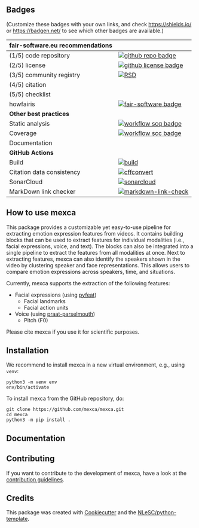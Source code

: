 ## Badges

(Customize these badges with your own links, and check https://shields.io/ or https://badgen.net/ to see which other badges are available.)

| fair-software.eu recommendations | |
| :-- | :--  |
| (1/5) code repository              | [![github repo badge](https://img.shields.io/badge/github-repo-000.svg?logo=github&labelColor=gray&color=blue)](https://github.com/mexca/mexca) |
| (2/5) license                      | [![github license badge](https://img.shields.io/github/license/mexca/mexca)](https://github.com/mexca/mexca) |
| (3/5) community registry           | [![RSD](https://img.shields.io/badge/rsd-mexca-00a3e3.svg)](https://www.research-software.nl/software/mexca) |
| (4/5) citation                     | |
| (5/5) checklist                    | |
| howfairis                          | [![fair-software badge](https://img.shields.io/badge/fair--software.eu-%E2%97%8F%20%20%E2%97%8F%20%20%E2%97%8F%20%20%E2%97%8F%20%20%E2%97%8B-yellow)](https://fair-software.eu) |
| **Other best practices**           | &nbsp; |
| Static analysis                    | [![workflow scq badge](https://sonarcloud.io/api/project_badges/measure?project=mexca_mexca&metric=alert_status)](https://sonarcloud.io/dashboard?id=mexca_mexca) |
| Coverage                           | [![workflow scc badge](https://sonarcloud.io/api/project_badges/measure?project=mexca_mexca&metric=coverage)](https://sonarcloud.io/dashboard?id=mexca_mexca) |
| Documentation                      | |
| **GitHub Actions**                 | &nbsp; |
| Build                              | [![build](https://github.com/mexca/mexca/actions/workflows/build.yml/badge.svg)](https://github.com/mexca/mexca/actions/workflows/build.yml) |
| Citation data consistency               | [![cffconvert](https://github.com/mexca/mexca/actions/workflows/cffconvert.yml/badge.svg)](https://github.com/mexca/mexca/actions/workflows/cffconvert.yml) |
| SonarCloud                         | [![sonarcloud](https://github.com/mexca/mexca/actions/workflows/sonarcloud.yml/badge.svg)](https://github.com/mexca/mexca/actions/workflows/sonarcloud.yml) |
| MarkDown link checker              | [![markdown-link-check](https://github.com/mexca/mexca/actions/workflows/markdown-link-check.yml/badge.svg)](https://github.com/mexca/mexca/actions/workflows/markdown-link-check.yml) |

## How to use mexca

This package provides a customizable yet easy-to-use pipeline for extracting emotion expression features from videos. It contains building blocks that can be used to extract features for individual modalities (i.e., facial expressions, voice, and text). The blocks can also be integrated into a single pipeline to extract the features from all modalities at once. Next to extracting features, mexca can also identify the speakers shown in the video by clustering speaker and face representations. This allows users to compare emotion expressions across speakers, time, and situations.

Currently, mexca supports the extraction of the following features:
- Facial expressions (using [pyfeat](https://py-feat.org/pages/intro.html))
  - Facial landmarks
  - Facial action units
- Voice (using [praat-parselmouth](https://github.com/YannickJadoul/Parselmouth))
  - Pitch (F0)

Please cite mexca if you use it for scientific purposes.

## Installation

We recommend to install mexca in a new virtual environment, e.g., using `venv`:

```console
python3 -m venv env
env/bin/activate
```

To install mexca from the GitHub repository, do:

```console
git clone https://github.com/mexca/mexca.git
cd mexca
python3 -m pip install .
```

## Documentation

## Contributing

If you want to contribute to the development of mexca,
have a look at the [contribution guidelines](CONTRIBUTING.md).

## Credits

This package was created with [Cookiecutter](https://github.com/audreyr/cookiecutter) and the [NLeSC/python-template](https://github.com/NLeSC/python-template).
